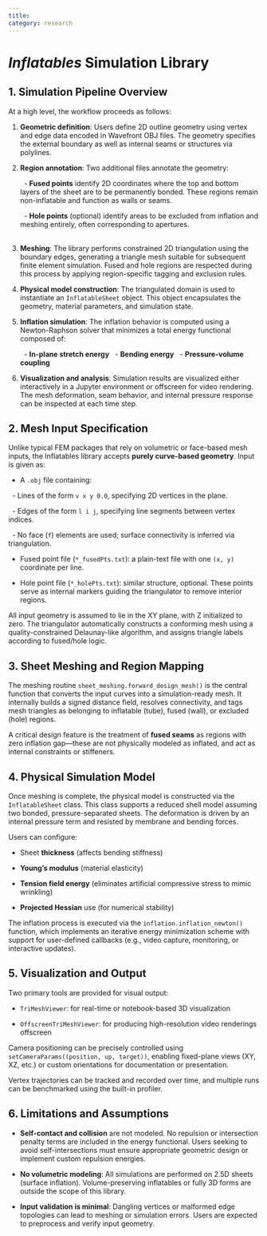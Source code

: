 ```yaml
---
title: 
category: research
---
```

# *Inflatables* Simulation Library  


## 1. Simulation Pipeline Overview

At a high level, the workflow proceeds as follows:
1. **Geometric definition**: Users define 2D outline geometry using vertex and edge data encoded in Wavefront OBJ files. The geometry specifies the external boundary as well as internal seams or structures via polylines.
2. **Region annotation**: Two additional files annotate the geometry:

	  - **Fused points** identify 2D coordinates where the top and bottom layers of the sheet are to be permanently bonded. These regions remain non-inflatable and function as walls or seams.

	  - **Hole points** (optional) identify areas to be excluded from inflation and meshing entirely, often corresponding to apertures.  
	   
3. **Meshing**: The library performs constrained 2D triangulation using the boundary edges, generating a triangle mesh suitable for subsequent finite element simulation. Fused and hole regions are respected during this process by applying region-specific tagging and exclusion rules. 

4. **Physical model construction**: The triangulated domain is used to instantiate an `InflatableSheet` object. This object encapsulates the geometry, material parameters, and simulation state. 

5. **Inflation simulation**: The inflation behavior is computed using a Newton-Raphson solver that minimizes a total energy functional composed of:

	  - **In-plane stretch energy**
	  - **Bending energy**
	  - **Pressure-volume coupling**	
	
6. **Visualization and analysis**: Simulation results are visualized either interactively in a Jupyter environment or offscreen for video rendering. The mesh deformation, seam behavior, and internal pressure response can be inspected at each time step.

## 2. Mesh Input Specification  

Unlike typical FEM packages that rely on volumetric or face-based mesh inputs, the Inflatables library accepts **purely curve-based geometry**. Input is given as:  

- A `.obj` file containing:

  - Lines of the form `v x y 0.0`, specifying 2D vertices in the plane.

  - Edges of the form `l i j`, specifying line segments between vertex indices.

  - No face (`f`) elements are used; surface connectivity is inferred via triangulation.  

- Fused point file (`*_fusedPts.txt`): a plain-text file with one `(x, y)` coordinate per line.  

- Hole point file (`*_holePts.txt`): similar structure, optional. These points serve as internal markers guiding the triangulator to remove interior regions.  

All input geometry is assumed to lie in the XY plane, with Z initialized to zero. The triangulator automatically constructs a conforming mesh using a quality-constrained Delaunay-like algorithm, and assigns triangle labels according to fused/hole logic.  

## 3. Sheet Meshing and Region Mapping  

The meshing routine `sheet_meshing.forward_design_mesh()` is the central function that converts the input curves into a simulation-ready mesh. It internally builds a signed distance field, resolves connectivity, and tags mesh triangles as belonging to inflatable (tube), fused (wall), or excluded (hole) regions.

A critical design feature is the treatment of **fused seams** as regions with zero inflation gap—these are not physically modeled as inflated, and act as internal constraints or stiffeners.  

## 4. Physical Simulation Model  

Once meshing is complete, the physical model is constructed via the `InflatableSheet` class. This class supports a reduced shell model assuming two bonded, pressure-separated sheets. The deformation is driven by an internal pressure term and resisted by membrane and bending forces.

Users can configure:

- Sheet **thickness** (affects bending stiffness)

- **Young’s modulus** (material elasticity)

- **Tension field energy** (eliminates artificial compressive stress to mimic wrinkling)

- **Projected Hessian** use (for numerical stability)  


The inflation process is executed via the `inflation.inflation_newton()` function, which implements an iterative energy minimization scheme with support for user-defined callbacks (e.g., video capture, monitoring, or interactive updates).

## 5. Visualization and Output

Two primary tools are provided for visual output:

- `TriMeshViewer`: for real-time or notebook-based 3D visualization

- `OffscreenTriMeshViewer`: for producing high-resolution video renderings offscreen
 

Camera positioning can be precisely controlled using `setCameraParams((position, up, target))`, enabling fixed-plane views (XY, XZ, etc.) or custom orientations for documentation or presentation.

  Vertex trajectories can be tracked and recorded over time, and multiple runs can be benchmarked using the built-in profiler.  

## 6. Limitations and Assumptions  

- **Self-contact and collision** are not modeled. No repulsion or intersection penalty terms are included in the energy functional. Users seeking to avoid self-intersections must ensure appropriate geometric design or implement custom repulsion energies.

- **No volumetric modeling**: All simulations are performed on 2.5D sheets (surface inflation). Volume-preserving inflatables or fully 3D forms are outside the scope of this library.

- **Input validation is minimal**: Dangling vertices or malformed edge topologies can lead to meshing or simulation errors. Users are expected to preprocess and verify input geometry.  



